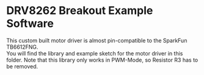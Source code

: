 # DRV8262 Breakout Example Software
This custom built motor driver is almost pin-compatible to the SparkFun TB6612FNG. \
You will find the library and example sketch for the motor driver in this folder. Note that this library only works in PWM-Mode, so Resistor R3 has to be removed.
